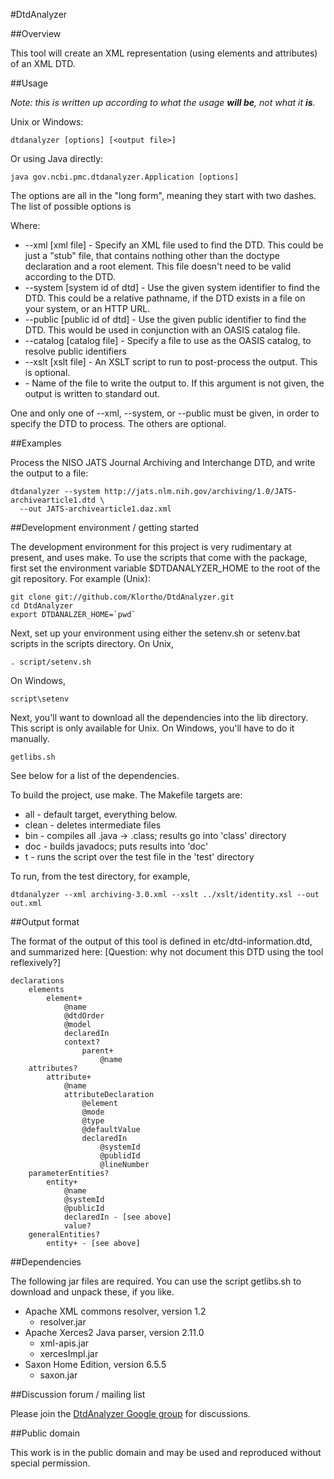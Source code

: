 ﻿#DtdAnalyzer

##Overview

This tool will create an XML representation (using elements and attributes)
of an XML DTD.

##Usage

*Note:  this is written up according to what the usage __will be__, not what it __is__.*

Unix or Windows:

    dtdanalyzer [options] [<output file>]

Or using Java directly:

    java gov.ncbi.pmc.dtdanalyzer.Application [options]

The options are all in the "long form", meaning they start with two dashes.  The list of
possible options is

Where:
* --xml [xml file] - Specify an XML file used to find the DTD.  This could be just a "stub"
  file, that contains nothing other than the doctype declaration and a root element.  This
  file doesn't need to be valid according to the DTD.
* --system [system id of dtd] - Use the given system identifier to find the DTD.  This could
  be a relative pathname, if the DTD exists in a file on your system, or an HTTP URL.
* --public [public id of dtd] - Use the given public identifier to find the DTD.  This would
  be used in conjunction with an OASIS catalog file.
* --catalog [catalog file] - Specify a file to use as the OASIS catalog, to resolve public
  identifiers
* --xslt [xslt file] - An XSLT script to run to post-process the output.  This is optional.
* <output file> - Name of the file to write the output to.  If this argument is not given,
  the output is written to standard out.

One and only one of --xml, --system, or --public must be given, in order to specify the
DTD to process.  The others are optional.

##Examples

Process the NISO JATS Journal Archiving and Interchange DTD, and write the output to a
file:

    dtdanalyzer --system http://jats.nlm.nih.gov/archiving/1.0/JATS-archivearticle1.dtd \
      --out JATS-archivearticle1.daz.xml


##Development environment / getting started

The development environment for this project is very rudimentary at present,
and uses make.  To use the scripts that come with the package, first set the
environment variable $DTDANALYZER_HOME to the root of the git repository.
For example (Unix):

    git clone git://github.com/Klortho/DtdAnalyzer.git
    cd DtdAnalyzer
    export DTDANALZER_HOME=`pwd`

Next, set up your environment using either the
setenv.sh or setenv.bat scripts in the scripts directory.  On Unix,

    . script/setenv.sh

On Windows,

    script\setenv

Next, you'll want to download all the dependencies into the lib directory.  This
script is only available for Unix.  On Windows, you'll have to do it manually.

    getlibs.sh

See below for a list of the dependencies.

To build the project, use make.  The Makefile targets are:

* all - default target, everything below.
* clean - deletes intermediate files
* bin - compiles all .java → .class; results go into 'class' directory
* doc - builds javadocs; puts results into 'doc'
* t - runs the script over the test file in the 'test' directory

To run, from the test directory, for example,

    dtdanalyzer --xml archiving-3.0.xml --xslt ../xslt/identity.xsl --out out.xml

##Output format

The format of the output of this tool is defined in etc/dtd-information.dtd, and summarized
here:  [Question:  why not document this DTD using the tool reflexively?]

    declarations
        elements
            element+
                @name
                @dtdOrder
                @model
                declaredIn
                context?
                    parent+
                        @name
        attributes?
            attribute+
                @name
                attributeDeclaration
                    @element
                    @mode
                    @type
                    @defaultValue
                    declaredIn
                        @systemId
                        @publidId
                        @lineNumber
        parameterEntities?
            entity+
                @name
                @systemId
                @publicId
                declaredIn - [see above]
                value?
        generalEntities?
            entity+ - [see above]


##Dependencies

The following jar files are required.  You can use the script getlibs.sh to download and
unpack these, if you like.

* Apache XML commons resolver, version 1.2
  * resolver.jar
* Apache Xerces2 Java parser, version 2.11.0
  * xml-apis.jar
  * xercesImpl.jar
* Saxon Home Edition, version 6.5.5
  * saxon.jar

##Discussion forum / mailing list

Please join the <a href='https://groups.google.com/d/forum/dtdanalyzer'>DtdAnalyzer Google group</a>
for discussions.

##Public domain

This work is in the public domain and may be used and reproduced without special permission.
